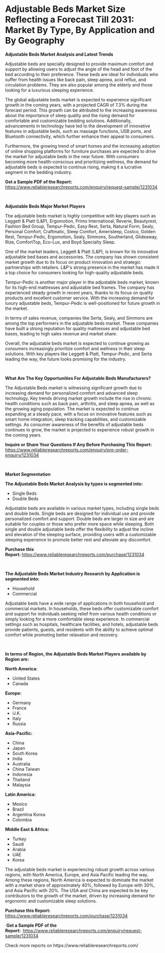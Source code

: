 <p><h1>Adjustable Beds Market Size Reflecting a Forecast Till 2031: Market By Type, By Application and By Geography</h1></p><p><strong>Adjustable Beds Market Analysis and Latest Trends</strong></p>
<p><p>Adjustable beds are specially designed to provide maximum comfort and support by allowing users to adjust the angle of the head and foot of the bed according to their preference. These beds are ideal for individuals who suffer from health issues like back pain, sleep apnea, acid reflux, and circulation problems. They are also popular among the elderly and those looking for a luxurious sleeping experience.</p><p>The global adjustable beds market is expected to experience significant growth in the coming years, with a projected CAGR of 7.3% during the forecast period. This growth can be attributed to the increasing awareness about the importance of sleep quality and the rising demand for comfortable and customizable bedding solutions. Additionally, advancements in technology have led to the development of innovative features in adjustable beds, such as massage functions, USB ports, and Bluetooth connectivity, which further enhance their appeal to consumers.</p><p>Furthermore, the growing trend of smart homes and the increasing adoption of online shopping platforms for furniture purchases are expected to drive the market for adjustable beds in the near future. With consumers becoming more health-conscious and prioritizing wellness, the demand for adjustable beds is expected to continue rising, making it a lucrative segment in the bedding industry.</p></p>
<p><strong>Get a Sample PDF of the Report:&nbsp;</strong> <a href="https://www.reliableresearchreports.com/enquiry/request-sample/1231034">https://www.reliableresearchreports.com/enquiry/request-sample/1231034</a></p>
<p>&nbsp;</p>
<p><strong>Adjustable Beds Major Market Players</strong></p>
<p><p>The adjustable beds market is highly competitive with key players such as Leggett & Platt (L&P), Ergomotion, Primo International, Reverie, Beautyrest, Fashion Bed Group, Tempur-Pedic, Easy Rest, Serta, Natural Form, Sealy, Personal Comfort, Craftmatic, Sleep Comfort, Amerisleep, Costco, Golden Rest, Tempur-Pedic, Ergomotion, Sealy, Simmons, Southerland, Glideaway, Rize, ComfortTop, Eco-Lux, and Boyd Specialty Sleep.</p><p>One of the market leaders, Leggett & Platt (L&P), is known for its innovative adjustable bed bases and accessories. The company has shown consistent market growth due to its focus on product innovation and strategic partnerships with retailers. L&P's strong presence in the market has made it a top choice for consumers looking for high-quality adjustable beds.</p><p>Tempur-Pedic is another major player in the adjustable beds market, known for its high-end mattresses and adjustable bed frames. The company has experienced steady growth in recent years, thanks to its focus on quality products and excellent customer service. With the increasing demand for luxury adjustable beds, Tempur-Pedic is well-positioned for future growth in the market.</p><p>In terms of sales revenue, companies like Serta, Sealy, and Simmons are among the top performers in the adjustable beds market. These companies have built a strong reputation for quality mattresses and adjustable bed bases, leading to high sales revenue and market share.</p><p>Overall, the adjustable beds market is expected to continue growing as consumers increasingly prioritize comfort and wellness in their sleep solutions. With key players like Leggett & Platt, Tempur-Pedic, and Serta leading the way, the future looks promising for the industry.</p></p>
<p>&nbsp;</p>
<p><strong>What Are The Key Opportunities For Adjustable Beds Manufacturers?</strong></p>
<p><p>The Adjustable Beds market is witnessing significant growth due to increasing demand for personalized comfort and advanced sleep technology. Key trends driving market growth include the rise in chronic health conditions such as back pain, arthritis, and sleep apnea, as well as the growing aging population. The market is expected to continue expanding at a steady pace, with a focus on innovative features such as smart home integration, sleep tracking capabilities, and customizable settings. As consumer awareness of the benefits of adjustable beds continues to grow, the market is projected to experience robust growth in the coming years.</p></p>
<p><strong>Inquire or Share Your Questions If Any Before Purchasing This Report:</strong> <a href="https://www.reliableresearchreports.com/enquiry/pre-order-enquiry/1231034">https://www.reliableresearchreports.com/enquiry/pre-order-enquiry/1231034</a></p>
<p>&nbsp;</p>
<p><strong>Market Segmentation</strong></p>
<p><strong>The Adjustable Beds Market Analysis by types is segmented into:</strong></p>
<p><ul><li>Single Beds</li><li>Double Beds</li></ul></p>
<p><p>Adjustable beds are available in various market types, including single beds and double beds. Single beds are designed for individual use and provide personalized comfort and support. Double beds are larger in size and are suitable for couples or those who prefer more space while sleeping. Both single and double adjustable beds offer the flexibility to adjust the incline and elevation of the sleeping surface, providing users with a customizable sleeping experience to promote better rest and alleviate any discomfort.</p></p>
<p><strong>Purchase this Report:&nbsp;</strong><a href="https://www.reliableresearchreports.com/purchase/1231034">https://www.reliableresearchreports.com/purchase/1231034</a></p>
<p>&nbsp;</p>
<p><strong>The Adjustable Beds Market Industry Research by Application is segmented into:</strong></p>
<p><ul><li>Household</li><li>Commercial</li></ul></p>
<p><p>Adjustable beds have a wide range of applications in both household and commercial markets. In households, these beds offer customizable comfort and support for individuals seeking relief from various health conditions or simply looking for a more comfortable sleep experience. In commercial settings such as hospitals, healthcare facilities, and hotels, adjustable beds provide patients, guests, and residents with the ability to achieve optimal comfort while promoting better relaxation and recovery.</p></p>
<p>&nbsp;</p>
<p><strong>In terms of Region, the Adjustable Beds Market Players available by Region are:</strong></p>
<p>
    <p> <strong> North America: </strong>
        <ul>
            <li>United States</li>
            <li>Canada</li>
        </ul>
        </p> 
    <p> <strong> Europe: </strong>
        <ul>
            <li>Germany</li>
            <li>France</li>
            <li>U.K.</li>
            <li>Italy</li>
            <li>Russia</li>
        </ul>
        </p> 
    <p> <strong> Asia-Pacific: </strong>
        <ul>
            <li>China</li>
            <li>Japan</li>
            <li>South Korea</li>
            <li>India</li>
            <li>Australia</li>
            <li>China Taiwan</li>
            <li>Indonesia</li>
            <li>Thailand</li>
            <li>Malaysia</li>
        </ul>
        </p> 
    <p> <strong> Latin America: </strong>
        <ul>
            <li>Mexico</li>
            <li>Brazil</li>
            <li>Argentina Korea</li>
            <li>Colombia</li>
        </ul>
        </p> 
    <p> <strong> Middle East & Africa: </strong>
        <ul>
            <li>Turkey</li>
            <li>Saudi</li>
            <li>Arabia</li>
            <li>UAE</li>
            <li>Korea</li>
        </ul>
    </p>
    </p>
<p><p>The adjustable beds market is experiencing robust growth across various regions, with North America, Europe, and Asia Pacific leading the way. Among these regions, North America is expected to dominate the market with a market share of approximately 40%, followed by Europe with 30%, and Asia Pacific with 20%. The USA and China are expected to be key contributors to the growth of the market, driven by increasing demand for ergonomic and customizable sleep solutions.</p></p>
<p><strong>Purchase this Report: </strong><a href="https://www.reliableresearchreports.com/purchase/1231034">https://www.reliableresearchreports.com/purchase/1231034</a></p>
<p>&nbsp;<strong>Get a Sample PDF of the Report:&nbsp;&nbsp;</strong><a href="https://www.reliableresearchreports.com/enquiry/request-sample/1231034">https://www.reliableresearchreports.com/enquiry/request-sample/1231034</a></p>
<p><strong></strong></p>
<p>Check more reports on https://www.reliableresearchreports.com/</p>